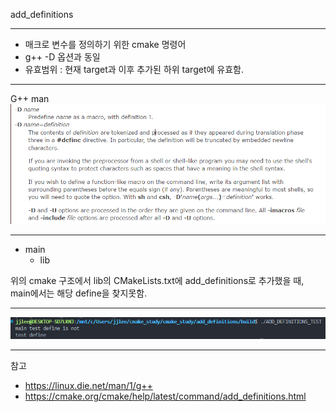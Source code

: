 add_definitions 

--- 

- 매크로 변수를 정의하기 위한 cmake 명령어 
- g++ -D 옵션과 동일 
- 유효범위 : 현재 target과 이후 추가된 하위 target에 유효함. 
---
G++ man 
![alt text](image.png)

---
- main 
    - lib

위의 cmake 구조에서 lib의 CMakeLists.txt에 add_definitions로 추가했을 때, main에서는 해당 define을 찾지못함. 

--- 

![alt text](image-1.png)

--- 

참고 
- https://linux.die.net/man/1/g++
- https://cmake.org/cmake/help/latest/command/add_definitions.html
